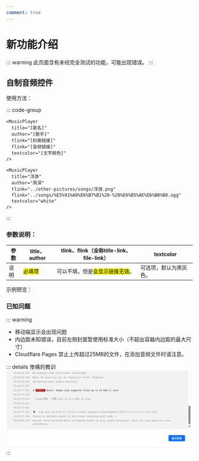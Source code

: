 ```yaml
---
comment: true
---
```

# 新功能介绍<badge type="warning" text="最近更新" />
::: warning
此页面含有未经完全测试的功能，可能出现错误。
:::

## 自制音频控件 <badge type="warning" text="Dev2.0,Preview15" /> <badge type="tip" text="1" />

使用方法：

::: code-group
```[HTML]
<MusicPlayer
  title="[歌名]"
  author="[歌手]"
  tlink="[封面链接]"
  flink="[音频链接]"
  textcolor="[文字颜色]"
/>
```
```[示例]
<MusicPlayer
  title="浮游"
  author="周深"
  tlink="../other-pictures/songs/浮游.png"
  flink="../songs/%E5%91%A8%E6%B7%B1%20-%20%E6%B5%AE%E6%B8%B8.ogg"
  textcolor="white"
/>
```
:::
### 参数说明：

| 参数 | title、author     | tlink、flink（全称title-link、file-link） | textcolor                |
|----|------------------|-------------------------------------|--------------------------|
| 说明 | <mark>必填项</mark> | 可以不填，但是<mark>会显示链接无效</mark>。        | 可选项，默认为黑灰色。 |

 

示例预览：
<MusicPlayer
  title="浮游"
  author="周深"
  tlink="../other-pictures/songs/浮游.png"
  flink="../songs/%E5%91%A8%E6%B7%B1%20-%20%E6%B5%AE%E6%B8%B8.ogg"
  textcolor="white"
/>

### 已知问题
::: warning
- 移动端显示会出现问题
- 内边距未知错误，目前左侧封面暂使用标准大小（不超出容器内边距的最大尺寸）
- Cloudflare Pages 禁止上传超过25MB的文件，在添加音频文件时请注意。

::: details 惨痛的教训
![惨痛的教训-2025-07-23-15.22.57.610.png](../public/other-pictures/%E6%83%A8%E7%97%9B%E7%9A%84%E6%95%99%E8%AE%AD-2025-07-23-15.22.57.610.png)
:::


